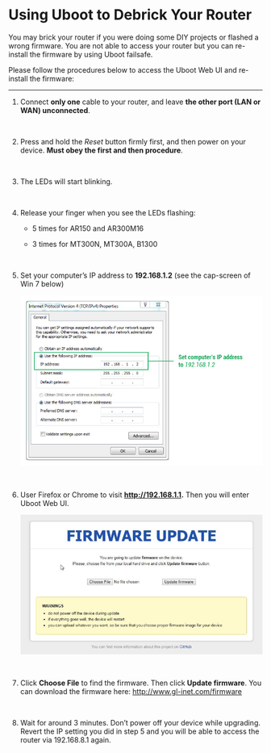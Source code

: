 # Using Uboot to Debrick Your Router

You may brick your router if you were doing some DIY projects or flashed a wrong firmware. You are not able to access your router but you can re-install the firmware by using Uboot failsafe.



Please follow the procedures below to access the Uboot Web UI and re-install the firmware:

---



1. Connect **only one** cable to your router, and leave **the other port (LAN or WAN) unconnected**.

   ​

2. Press and hold the *Reset* button firmly first, and then power on your device. **Must obey the first and then procedure**.

   ​

3. The LEDs will start blinking.

   ​

4. Release your finger when you see the LEDs flashing:
   - 5 times for AR150 and AR300M16

   - 3 times for MT300N, MT300A, B1300

     ​

5. Set your computer’s IP address to **192.168.1.2** (see the cap-screen of Win 7 below)

   ![Set IP](src/Uboot/set_ip.jpg)

   ​

6. User Firefox or Chrome to visit **http://192.168.1.1.** Then you will enter Uboot Web UI.

   ![UI](src/Uboot/UI.jpg)

   ​

7. Click **Choose File** to find the firmware. Then click **Update firmware**. You can download the firmware here: <http://www.gl-inet.com/firmware>

   ​

8. Wait for around 3 minutes. Don’t power off your device while upgrading. Revert the IP setting you did in step 5 and you will be able to access the router via 192.168.8.1 again.